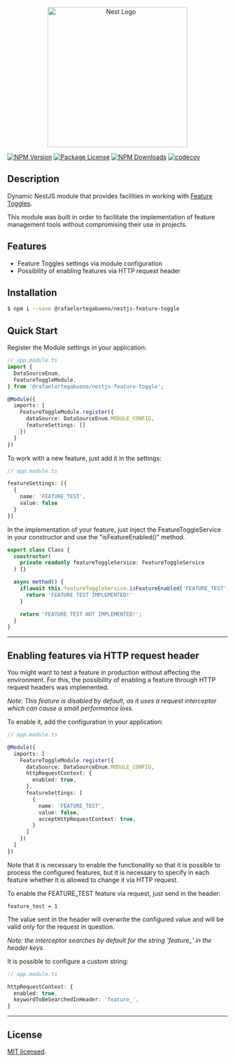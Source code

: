 <p align="center">
  <a href="http://nestjs.com/" target="blank"><img src="https://nestjs.com/img/logo_text.svg" width="320" alt="Nest Logo" /></a>
</p>

<a href="https://www.npmjs.com/package/@rafaelortegabueno/nestjs-feature-toggle" target="_blank"><img src="https://img.shields.io/npm/v/@rafaelortegabueno/nestjs-feature-toggle.svg" alt="NPM Version" /></a>
<a href="https://www.npmjs.com/package/@rafaelortegabueno/nestjs-feature-toggle" target="_blank"><img src="https://img.shields.io/npm/l/@rafaelortegabueno/nestjs-feature-toggle.svg" alt="Package License" /></a>
<a href="https://www.npmjs.com/package/@rafaelortegabueno/nestjs-feature-toggle" target="_blank"><img src="https://img.shields.io/npm/dm/@rafaelortegabueno/nestjs-feature-toggle.svg" alt="NPM Downloads" /></a>
[![codecov](https://codecov.io/gh/rorteg/nestjs-feature-toggle/branch/master/graph/badge.svg?token=yZ3N9q9p5L)](https://codecov.io/gh/rorteg/nestjs-feature-toggle)

## Description

Dynamic NestJS module that provides facilities in working with [Feature Toggles](https://martinfowler.com/articles/feature-toggles.html).

This module was built in order to facilitate the implementation of feature management tools without compromising their use in projects.

## Features

- Feature Toggles settings via module configuration
- Possibility of enabling features via HTTP request header

## Installation

```bash
$ npm i --save @rafaelortegabueno/nestjs-feature-toggle
```

## Quick Start

Register the Module settings in your application:

```typescript
// app.module.ts
import {
  DataSourceEnum,
  FeatureToggleModule,
} from '@rafaelortegabueno/nestjs-feature-toggle';

@Module({
  imports: [
    FeatureToggleModule.register({
      dataSource: DataSourceEnum.MODULE_CONFIG,
      featureSettings: []
    })
  ]
})
```

To work with a new feature, just add it in the settings:

```typescript
// app.module.ts

featureSettings: [{
  {
    name: 'FEATURE_TEST',
    value: false
  }
}]
```

In the implementation of your feature, just inject the FeatureToggleService in your constructor and use the "isFeatureEnabled()" method.

```typescript
export class Class {
  constructor(
    private readonly featureToggleService: FeatureToggleService
  ) {}

  async method() {
    if(await this.featureToggleService.isFeatureEnabled('FEATURE_TEST')) {
      return 'FEATURE TEST IMPLEMENTED!'
    }

    return 'FEATURE TEST NOT IMPLEMENTED!';
  }
}
```

---

## Enabling features via HTTP request header

You might want to test a feature in production without affecting the environment. For this, the possibility of enabling a feature through HTTP request headers was implemented.

*Note: This feature is disabled by default, as it uses a request interceptor which can cause a small performance loss.*

To enable it, add the configuration in your application:

```typescript
// app.module.ts

@Module({
  imports: [
    FeatureToggleModule.register({
      dataSource: DataSourceEnum.MODULE_CONFIG,
      httpRequestContext: {
        enabled: true,
      },
      featureSettings: [
        {
          name: 'FEATURE_TEST',
          value: false,
          acceptHttpRequestContext: true,
        }
      ]
    })
  ]
})
```

Note that it is necessary to enable the functionality so that it is possible to process the configured features, but it is necessary to specify in each feature whether it is allowed to change it via HTTP request.

To enable the FEATURE_TEST feature via request, just send in the header:

```text
feature_test = 1
```

The value sent in the header will overwrite the configured value and will be valid only for the request in question.

*Note: the interceptor searches by default for the string 'feature_' in the header keys.*

It is possible to configure a custom string:

```typescript
// app.module.ts

httpRequestContext: {
  enabled: true,
  keywordToBeSearchedInHeader: 'feature_',
}
```

---

## License

[MIT licensed](LICENSE).